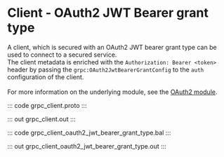 # Client - OAuth2 JWT Bearer grant type

A client, which is secured with an OAuth2 JWT bearer grant type can be
used to connect to a secured service.<br/>
The client metadata is enriched with the `Authorization: Bearer <token>`
header by passing the `grpc:OAuth2JwtBearerGrantConfig` to the `auth`
configuration of the client.<br/><br/>
For more information on the underlying module,
see the [OAuth2 module](https://lib.ballerina.io/ballerina/oauth2/latest/).

::: code grpc_client.proto :::

::: out grpc_client.out :::

::: code grpc_client_oauth2_jwt_bearer_grant_type.bal :::

::: out grpc_client_oauth2_jwt_bearer_grant_type.out :::